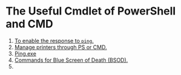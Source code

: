 # The Useful Cmdlet of PowerShell and CMD

1. [To enable the response to `ping`.](https://github.com/jibingl/PS/blob/main/Response-to-ping.md)
2. [Manage printers through PS or CMD.](https://github.com/jibingl/PS-and-CMD/blob/main/Printer-PSmgmt.md)
3. [Ping.exe](https://github.com/jibingl/PS-and-CMD/blob/main/ping.md)
4. [Commands for Blue Screen of Death (BSOD).](https://github.com/jibingl/PS-and-CMD/blob/main/BSOD.md)
5. 
